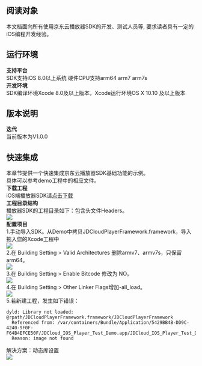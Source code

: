 ## 阅读对象
本文档面向所有使用京东云播放器SDK的开发、测试人员等, 要求读者具有一定的iOS编程开发经验。
## 运行环境
**支持平台**  
SDK支持iOS 8.0以上系统
硬件CPU支持arm64 arm7 arm7s  
**开发环境**  
SDK编译环境Xcode 8.0及以上版本，Xcode运行环境OS X 10.10 及以上版本  

## 版本说明  
**迭代**  
当前版本为V1.0.0    

## 快速集成  
本章节提供一个快速集成京东云播放器SDK基础功能的示例。  
具体可以参考demo工程中的相应文件。  
**下载工程**   
iOS端播放器SDK请<a href="https://zhanghao274.s3.cn-north-1.jdcloud-oss.com/SDK/live/jdcloud_live_ios_demo.zip">点击下载</a>  
**工程目录结构**   
播放器SDK的工程目录如下：包含头文件Headers。  
![](https://github.com/jdcloudcom/cn/blob/cn-Live-Video/image/live-video/ios%E6%92%AD%E6%94%BE1.png)  
**配置项目**  
1.手动导入SDK。从Demo中拷贝JDCloudPlayerFramework.framework，导入拖入您的Xcode工程中    
![](https://github.com/jdcloudcom/cn/blob/cn-Live-Video/image/live-video/ios%E6%92%AD%E6%94%BE2.png)      
2.在 Building Setting > Valid Architectures 删除armv7、armv7s，只保留arm64。    
![](https://github.com/jdcloudcom/cn/blob/cn-Live-Video/image/live-video/ios%E6%92%AD%E6%94%BE3.png)      
3.在 Building Setting > Enable Bitcode 修改为 NO。  
![](https://github.com/jdcloudcom/cn/blob/cn-Live-Video/image/live-video/ios%E6%92%AD%E6%94%BE4.png)   
4.在 Building Setting > Other Linker Flags增加-all_load。  
![](https://github.com/jdcloudcom/cn/blob/cn-Live-Video/image/live-video/ios%E6%92%AD%E6%94%BE5.png)   
5.若新建工程，发生如下错误：  
```
dyld: Library not loaded: @rpath/JDCloudPlayerFramework.framework/JDCloudPlayerFramework
  Referenced from: /var/containers/Bundle/Application/5429BB4B-DD9C-4240-9F0F-F64B4EFCE50F/JDCloud_IOS_Player_Test_Demo.app/JDCloud_IOS_Player_Test_Demo
  Reason: image not found
```
解决方案：动态库设置    
![](https://github.com/jdcloudcom/cn/blob/cn-Live-Video/image/live-video/ios%E6%92%AD%E6%94%BE6.png)   

